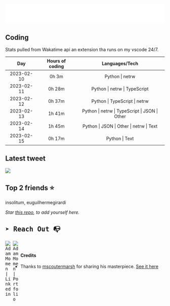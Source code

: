 
![test image size](/assets/welcome_message.gif)

## Coding
Stats pulled from Wakatime api an extension tha runs on my vscode 24/7.

|Day|Hours of coding|Languages/Tech|
|:-:|:-:|:-:|
|2023-02-10|0h 3m|Python &#124; netrw|
|2023-02-11|0h 28m|Python &#124; netrw &#124; TypeScript|
|2023-02-12|0h 37m|Python &#124; TypeScript &#124; netrw|
|2023-02-13|1h 41m|Python &#124; netrw &#124; TypeScript &#124; JSON &#124; Other|
|2023-02-14|1h 45m|Python &#124; JSON &#124; Other &#124; netrw &#124; Text|
|2023-02-15|0h 17m|Python &#124; Text|

## Latest tweet
[<img src="<tweet-image-url>" width="400">](<tweet-url>)

## Top 2 friends ⭐️
insolitum, euguilhermegirardi

*Star [this repo](https://github.com/AdamMomen/AdamMomen), to add yourself here.*


<samp>

## ➤ Reach Out :mailbox_with_no_mail:

>
  <a href="https://www.linkedin.com/in/adam-momen-99596275/">
     <img align="left" alt="Adam Momen | Linkedin" width="24px" src="./assets/Linkedin.svg" />
   </a>

   <a href="https://adammomen.com/">
     <img align="left" alt="Adam Momen | Portfolio" width="24px" src="./assets/web.svg" />
   </a>

</samp>

<br>

#### Credits
* Thanks to [mscoutermarsh](https://github.com/mscoutermarsh) for sharing his masterpiece. [See it here](https://github.com/mscoutermarsh/mscoutermarsh)